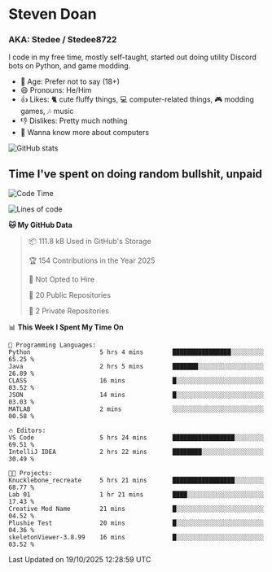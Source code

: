 # Steven Doan
### AKA: Stedee / Stedee8722
I code in my free time, mostly self-taught, started out doing utility Discord bots on Python, and game modding.

- 🤔 Age: Prefer not to say (18+)
- 😄 Pronouns: He/Him
- 👍 Likes: 🐈 cute fluffy things, 💻 computer-related things, 🎮 modding games, 🎶 music
- 👎 Dislikes: Pretty much nothing
- 🥹 Wanna know more about computers

![GitHub stats](https://github-readme-stats-iota-mocha-40.vercel.app/api?username=Stedee8722&show=prs_merged,prs_merged_percentage&show_icons=true&theme=transparent)

## Time I've spent on doing random bullshit, unpaid
<!--START_SECTION:Time I've spent on doing random bullshit, unpaid-->
![Code Time](http://img.shields.io/badge/Code%20Time-362%20hrs%2010%20mins-blue)

![Lines of code](https://img.shields.io/badge/From%20Hello%20World%20I%27ve%20Written-91.7%20thousand%20lines%20of%20code-blue)

**🐱 My GitHub Data** 

> 📦 111.8 kB Used in GitHub's Storage 
 > 
> 🏆 154 Contributions in the Year 2025
 > 
> 🚫 Not Opted to Hire
 > 
> 📜 20 Public Repositories 
 > 
> 🔑 2 Private Repositories 
 > 
📊 **This Week I Spent My Time On** 

```text
💬 Programming Languages: 
Python                   5 hrs 4 mins        ████████████████░░░░░░░░░   65.25 % 
Java                     2 hrs 5 mins        ███████░░░░░░░░░░░░░░░░░░   26.89 % 
CLASS                    16 mins             █░░░░░░░░░░░░░░░░░░░░░░░░   03.52 % 
JSON                     14 mins             █░░░░░░░░░░░░░░░░░░░░░░░░   03.03 % 
MATLAB                   2 mins              ░░░░░░░░░░░░░░░░░░░░░░░░░   00.58 % 

🔥 Editors: 
VS Code                  5 hrs 24 mins       █████████████████░░░░░░░░   69.51 % 
IntelliJ IDEA            2 hrs 22 mins       ████████░░░░░░░░░░░░░░░░░   30.49 % 

🐱‍💻 Projects: 
Knucklebone_recreate     5 hrs 21 mins       █████████████████░░░░░░░░   68.77 % 
Lab 01                   1 hr 21 mins        ████░░░░░░░░░░░░░░░░░░░░░   17.43 % 
Creative Mod Name        21 mins             █░░░░░░░░░░░░░░░░░░░░░░░░   04.52 % 
Plushie Test             20 mins             █░░░░░░░░░░░░░░░░░░░░░░░░   04.36 % 
skeletonViewer-3.8.99    16 mins             █░░░░░░░░░░░░░░░░░░░░░░░░   03.52 % 
```


 Last Updated on 19/10/2025 12:28:59 UTC
<!--END_SECTION:Time I've spent on doing random bullshit, unpaid-->
